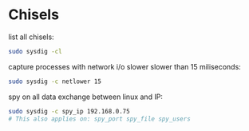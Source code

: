 # Chisels

list all chisels:
```bash
sudo sysdig -cl
```

capture processes with network i/o slower slower than 15 miliseconds:
```bash
sudo sysdig -c netlower 15
```

spy on all data exchange between linux and IP:
```bash
sudo sysdig -c spy_ip 192.168.0.75
# This also applies on: spy_port spy_file spy_users
```



